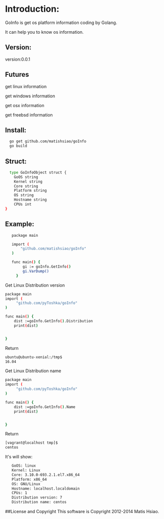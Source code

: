 # Introduction:
  GoInfo is get os platform information coding by Golang.
  
  It can help you to know os information.
  
  
## Version:

version:0.0.1

## Futures

get linux information

get windows information

get osx information

get freebsd information
  
  
## Install:
```sh
  go get github.com/matishsiao/goInfo
  go build
```

## Struct:
```sh
  type GoInfoObject struct {
	GoOS string
	Kernel string
	Core string
	Platform string
	OS string
	Hostname string
	CPUs int
}
```

## Example:

```sh   
   package main

   import (
	   "github.com/matishsiao/goInfo"
   )

   func main() {
		gi := goInfo.GetInfo()
		gi.VarDump()
	 }

```
Get Linux Distribution version
```sh
package main
import (
     "github.com/pyToshka/goInfo"
)

func main() {
    dist :=goInfo.GetInfo().Distribution
    print(dist)


}
```
Return
```sh
ubuntu@ubuntu-xenial:/tmp$
16.04
```

Get Linux Distribution name
```sh
package main
import (
     "github.com/pyToshka/goInfo"
)

func main() {
	dist :=goInfo.GetInfo().Name
	print(dist)


}
```
Return
```sh
[vagrant@localhost tmp]$
centos
```

It's will show:

```sh
   GoOS: linux
   Kernel: Linux
   Core: 3.10.0-693.2.1.el7.x86_64
   Platform: x86_64
   OS: GNU/Linux
   Hostname: localhost.localdomain
   CPUs: 1
   Distribution version: 7
   Distribution name: centos
```

##License and Copyright
This software is Copyright 2012-2014 Matis Hsiao.
